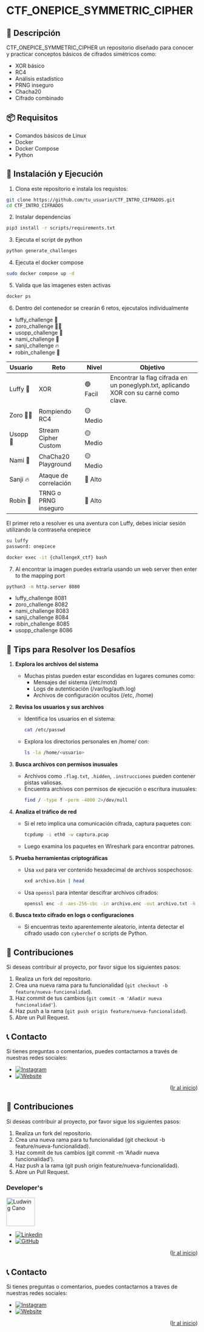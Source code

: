 # CTF_ONEPICE_SYMMETRIC_CIPHER
<a id="readme-top"></a>

<!--
PROJECT DESCRIPTION
-->
## 📜 Descripción

CTF_ONEPICE_SYMMETRIC_CIPHER un repositorio diseñado para conocer y practicar conceptos básicos de cifrados simétricos como:
 
- XOR básico
- RC4
- Análisis estadístico
- PRNG inseguro
- Chacha20
- Cifrado combinado

## 📦 Requisitos

- Comandos básicos de Linux
- Docker
- Docker Compose
- Python


## 🚀 Instalación y Ejecución
1. Clona este repositorio e instala los requistos:

```bash
git clone https://github.com/tu_usuario/CTF_INTRO_CIFRADOS.git
cd CTF_INTRO_CIFRADOS
```

2. Instalar dependencias
```bash
pip3 install -r scripts/requirements.txt
```

3. Ejecuta el script de python

```bash
python generate_challenges
```

4. Ejecuta el docker compose

```bash
sudo docker compose up -d
```

5. Valida que las imagenes esten activas

```bash
docker ps  
```

6. Dentro del contenedor se crearán 6 retos, ejecutalos individualmente

- luffy_challenge 🤠
- zoro_challenge 🏴‍☠️
- usopp_challenge 🎯
- nami_challenge 🌊
- sanji_challenge 🔥
- robin_challenge 📜

<!-- CREAR UNA TABLA -->
|**Usuario**|**Reto**|**Nivel**|**Objetivo**|
|-------------|-----------------------|-----------|---------------------------------------------------------------------------------------|
| Luffy 🤠| XOR | 🟢 Facil | Encontrar la flag cifrada en un poneglyph.txt, aplicando XOR con su carné como clave. |
| Zoro 🏴‍☠️ | Rompiendo RC4 | 🟡 Medio  | |
| Usopp 🎯| Stream Cipher Custom  | 🟡 Medio | |
| Nami 🌊 | ChaCha20 Playground   | 🟡 Medio | |
| Sanji 🔥| Ataque de correlación | 🔴 Alto | |
| Robin 📜| TRNG o PRNG inseguro  | 🔴 Alto | |

El primer reto a resolver es una aventura con Luffy, debes iniciar sesión utilizando la contraseña onepiece

```bash
su luffy
password: onepiece
```

```bash
docker exec -it {challengeX_ctf} bash
```

7. Al encontrar la imagen puedes extrarla usando un web server then enter to the mapping port

```bash
python3 -m http.server 8080
```
- luffy_challenge 8081
- zoro_challenge  8082
- nami_challenge 8083
- sanji_challenge 8084
- robin_challenge 8085
- usopp_challenge 8086


## 📝 Tips para Resolver los Desafíos
1. **Explora los archivos del sistema**
    - Muchas pistas pueden estar escondidas en lugares comunes como:
      - Mensajes del sistema (/etc/motd)
      - Logs de autenticación (/var/log/auth.log)
      - Archivos de configuración ocultos (/etc, /home)
    
2. **Revisa los usuarios y sus archivos**
    - Identifica los usuarios en el sistema:
      ```bash
      cat /etc/passwd
      ```
    - Explora los directorios personales en /home/ con:
      ```bash
      ls -la /home/<usuario>
      ```

3. **Busca archivos con permisos inusuales**
    - Archivos como `.flag.txt`, `.hidden`, `.instrucciones` pueden contener pistas valiosas.
    - Encuentra archivos con permisos de ejecución o escritura inusuales:
      ```bash
      find / -type f -perm -4000 2>/dev/null
      ```

4. **Analiza el tráfico de red**
    - Si el reto implica una comunicación cifrada, captura paquetes con:
      ```bash
      tcpdump -i eth0 -w captura.pcap
      ```
    - Luego examina los paquetes en Wireshark para encontrar patrones.

5. **Prueba herramientas criptográficas**
    - Usa `xxd` para ver contenido hexadecimal de archivos sospechosos:
      ```bash
      xxd archivo.bin | head
      ```
    - Usa `openssl` para intentar descifrar archivos cifrados:
      ```bash
      openssl enc -d -aes-256-cbc -in archivo.enc -out archivo.txt -k clave
      ```

6. **Busca texto cifrado en logs o configuraciones**
    - Si encuentras texto aparentemente aleatorio, intenta detectar el cifrado usado con `cyberchef` o scripts de Python.

## 👥 Contribuciones
Si deseas contribuir al proyecto, por favor sigue los siguientes pasos:
1. Realiza un fork del repositorio.
2. Crea una nueva rama para tu funcionalidad (`git checkout -b feature/nueva-funcionalidad`).
3. Haz commit de tus cambios (`git commit -m 'Añadir nueva funcionalidad'`).
4. Haz push a la rama (`git push origin feature/nueva-funcionalidad`).
5. Abre un Pull Request.

## 📞 Contacto
Si tienes preguntas o comentarios, puedes contactarnos a través de nuestras redes sociales:

* [![Instagram][Instagram]][Instagram-url]
* [![Website][Website]][Website-url]

<p align="right">(<a href="#readme-top">Ir al inicio</a>)</p>



## 👥 Contribuciones
Si deseas contribuir al proyecto, por favor sigue los siguientes pasos:
1. Realiza un fork del repositorio.
2.	Crea una nueva rama para tu funcionalidad (git checkout -b feature/nueva-funcionalidad).
3.	Haz commit de tus cambios (git commit -m 'Añadir nueva funcionalidad').
4.	Haz push a la rama (git push origin feature/nueva-funcionalidad).
5.	Abre un Pull Request.

### Developer's

<a href="https://github.com/locano">
  <img width='75' src="https://avatars.githubusercontent.com/u/16949087?v=4" alt="Ludwing Cano" />
</a>

* [![Linkedin][Linkedin]][Linkedin-lud]
* [![GitHub][GitHub]][GitHub-lud]

<p align="right">(<a href="#readme-top">Ir al inicio</a>)</p>

## 📞 Contacto
Si tienes preguntas o comentarios, puedes contactarnos a traves de nuestras redes sociales:

* [![Instagram][Instagram]][Instagram-url]
* [![Website][Website]][Website-url]

<p align="right">(<a href="#readme-top">Ir al inicio</a>)</p>



<!-- MARKDOWN LINKS & IMAGES -->
[Redux]: https://img.shields.io/badge/Redux-764ABC?style=flat&logo=redux&logoColor=white
[Redux-url]: https://redux.js.org/
[Next.js]: https://img.shields.io/badge/next.js-000000?style=for-the-badge&logo=nextdotjs&logoColor=white
[Next-url]: https://nextjs.org/
[React.js]: https://img.shields.io/badge/React-20232A?style=for-the-badge&logo=react&logoColor=61DAFB
[React-url]: https://reactjs.org/
[Bootstrap.com]: https://img.shields.io/badge/Bootstrap-563D7C?style=for-the-badge&logo=bootstrap&logoColor=white
[Bootstrap-url]: https://getbootstrap.com
[MongoDB]: https://img.shields.io/badge/MongoDB-47A248?style=flat&logo=mongodb&logoColor=white
[MongoDB-url]: https://www.npmjs.com/package/mongodb
[Node.js]: https://img.shields.io/badge/Node.js-339933?style=flat&logo=node.js&logoColor=white
[Node-url]: https://nodejs.org/en/
[Reveal-js]: https://img.shields.io/badge/Reveal.js-339933?style=flat&logo=reveal.js&logoColor=white
[Reveal-url]: https://revealjs.com/
[Python]: https://img.shields.io/badge/Python-3776AB?style=flat&logo=python&logoColor=white
[Python-url]: https://www.python.org/
[Instagram]: https://img.shields.io/badge/Instagram-E4405F?style=flat&logo=instagram&logoColor=white
[Instagram-url]: https://www.instagram.com/ludwing238/
[Instagram]: https://img.shields.io/badge/Instagram-E4405F?style=flat&logo=instagram&logoColor=white
[Instagram-url]: https://www.instagram.com/ludwing238/
[Website]: https://img.shields.io/website?url=https://lc2tech.com/
[Website-url]: https://lc2tech.com/
[AntDesign]: https://img.shields.io/badge/-Ant%20Design-333333?style=flat&logo=ant-design&logoColor=0170FE
[AntDesign-url]: https://ant.design/
[Chartjs]: https://img.shields.io/badge/chart.js-F5788D.svg?style=for-the-badge&logo=chart.js&logoColor=white
[Chartjs-url]: https://github.com/reactchartjs/react-chartjs-2
[Linkedin-lud]: https://www.linkedin.com/in/ludwing-cano238
[Linkedin]: https://img.shields.io/badge/-LinkedIn-black.svg?style=for-the-badge&logo=linkedin&colorB=555
[Github-lud]: https://github.com/locano
[GitHub]: https://img.shields.io/badge/github-%23121011.svg?style=for-the-badge&logo=github&logoColor=white
